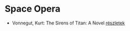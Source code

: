 # Space Opera

- Vonnegut, Kurt: The Sirens of Titan: A Novel [részletek](_details/%7Bopf.creator%7D.md#id_1621)